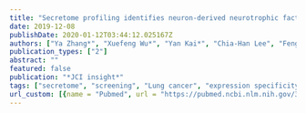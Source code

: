 ```yaml
---
title: "Secretome profiling identifies neuron-derived neurotrophic factor as a tumor-suppressive factor in lung cancer"
date: 2019-12-08
publishDate: 2020-01-12T03:44:12.025167Z
authors: ["Ya Zhang*", "Xuefeng Wu*", "Yan Kai*", "Chia-Han Lee", "Fengdong Cheng", "Yixuan Li", "Yongbao Zhuang", "Javid Ghaemmaghami", "Kun-Han Chuang", "Zhuo Liu", " others"]
publication_types: ["2"]
abstract: ""
featured: false
publication: "*JCI insight*"
tags: ["secretome", "screening", "Lung cancer", "expression specificity", "NDNF", "DNA methylation"]
url_custom: [{name = "Pubmed", url = "https://pubmed.ncbi.nlm.nih.gov/31852841/"}]
---
```

